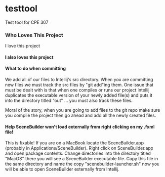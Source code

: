 # testtool
Test tool for CPE 307

### Who Loves This Project

I love this project

#### I also loves this project

#### What to do when committing
We add all of our files to Intellij's src directory. When you are 
committing new files we must track the src files by "git add"ing them. 
One issue that must be dealt with is that when one compiles or runs our 
project Intellij duplicates the executable version of your newly added 
file(s) and puts it into the directory titled "out" ... you must also track
these files. 

Moral of the story, when you are going to add files to the git repo make 
sure you compile the project then go ahead and add all the newly created
files. 

#### Help SceneBuilder won't load externally from right clicking on my .fxml file!
This is fixable! If you are on a MacBook locate the SceneBuilder.app 
(probably in Applications/SceneBuilder). Right click on SceneBuilder.app
and open package contents. Change directories into the directory titled
"MacOS" there you will see a SceneBuilder executable file. Copy this file
in the same directory and name the copy "scenebuilder-launcher.sh" now
you will be able to open SceneBuilder externally from Intellij.
